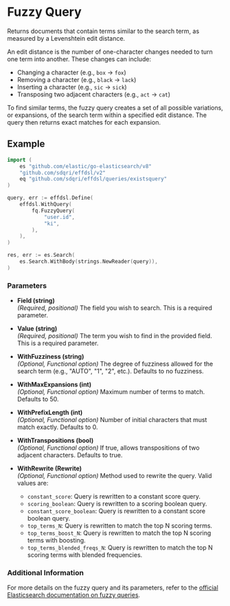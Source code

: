 # Fuzzy Query

Returns documents that contain terms similar to the search term, as measured by a Levenshtein edit distance.

An edit distance is the number of one-character changes needed to turn one term into another. These changes can include:

- Changing a character (e.g., `box` → `fox`)
- Removing a character (e.g., `black` → `lack`)
- Inserting a character (e.g., `sic` → `sick`)
- Transposing two adjacent characters (e.g., `act` → `cat`)

To find similar terms, the fuzzy query creates a set of all possible variations, or expansions, of the search term within a specified edit distance. The query then returns exact matches for each expansion.

## Example

```go
import (
	es "github.com/elastic/go-elasticsearch/v8"
	"github.com/sdqri/effdsl/v2"
	eq "github.com/sdqri/effdsl/queries/existsquery"
)

query, err := effdsl.Define(
    effdsl.WithQuery(
        fq.FuzzyQuery(
            "user.id",
            "ki",
        ),
    ),
)

res, err := es.Search(
    es.Search.WithBody(strings.NewReader(query)),
)

```

### Parameters

*   **Field (string)**  
    _(Required, positional)_ The field you wish to search. This is a required parameter.

*   **Value (string)**  
    _(Required, positional)_ The term you wish to find in the provided field. This is a required parameter.

*   **WithFuzziness (string)**  
    _(Optional, Functional option)_ The degree of fuzziness allowed for the search term (e.g., "AUTO", "1", "2", etc.). Defaults to no fuzziness.

*   **WithMaxExpansions (int)**  
    _(Optional, Functional option)_ Maximum number of terms to match. Defaults to 50.

*   **WithPrefixLength (int)**  
    _(Optional, Functional option)_ Number of initial characters that must match exactly. Defaults to 0.

*   **WithTranspositions (bool)**  
    _(Optional, Functional option)_ If true, allows transpositions of two adjacent characters. Defaults to true.

*   **WithRewrite (Rewrite)**  
    _(Optional, Functional option)_ Method used to rewrite the query. Valid values are:
    *   `constant_score`: Query is rewritten to a constant score query.
    *   `scoring_boolean`: Query is rewritten to a scoring boolean query.
    *   `constant_score_boolean`: Query is rewritten to a constant score boolean query.
    *   `top_terms_N`: Query is rewritten to match the top N scoring terms.
    *   `top_terms_boost_N`: Query is rewritten to match the top N scoring terms with boosting.
    *   `top_terms_blended_freqs_N`: Query is rewritten to match the top N scoring terms with blended frequencies.

### Additional Information

For more details on the fuzzy query and its parameters, refer to the [official Elasticsearch documentation on fuzzy queries](https://www.elastic.co/guide/en/elasticsearch/reference/current/query-dsl-fuzzy-query.html).

